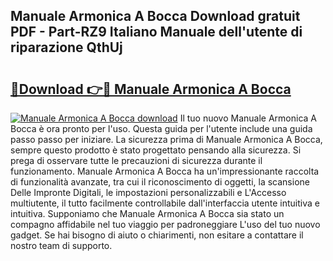 ## Manuale Armonica A Bocca Download gratuit PDF - Part-RZ9 Italiano Manuale dell'utente di riparazione QthUj

# <h2><a href="http://df94fq8.blite.top/?on=Manuale+Armonica+A+Bocca">🔗Download 👉🔴 Manuale Armonica A Bocca</a></h2>

[![Manuale Armonica A Bocca download](https://i.imgur.com/lujVjoI.png)](http://df94fq8.blite.top/?on=Manuale+Armonica+A+Bocca)
Il tuo nuovo Manuale Armonica A Bocca è ora pronto per l'uso. Questa guida per l'utente include una guida passo passo per iniziare. La sicurezza prima di Manuale Armonica A Bocca, sempre questo prodotto è stato progettato pensando alla sicurezza. Si prega di osservare tutte le precauzioni di sicurezza durante il funzionamento. Manuale Armonica A Bocca ha un'impressionante raccolta di funzionalità avanzate, tra cui il riconoscimento di oggetti, la scansione Delle Impronte Digitali, le impostazioni personalizzabili e L'Accesso multiutente, il tutto facilmente controllabile dall'interfaccia utente intuitiva e intuitiva. Supponiamo che Manuale Armonica A Bocca sia stato un compagno affidabile nel tuo viaggio per padroneggiare L'uso del tuo nuovo gadget. Se hai bisogno di aiuto o chiarimenti, non esitare a contattare il nostro team di supporto.
